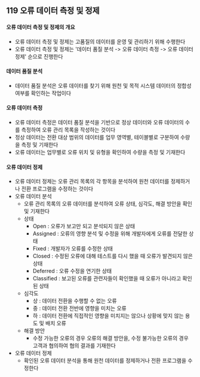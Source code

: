 ## 119 오류 데이터 측정 및 정제

#### 오류 데이터 측정 및 정제의 개요

- 오류 데이터 측정 및 정제는 고품질의 데이터를 운영 및 관리하기 위해 수행한다
- 오류 데이터 측정 및 정제는 '데이터 품질 분석 -> 오류 데이터 측정 -> 오류 데이터 정제' 순으로 진행한다



#### 데이터 품질 분석

- 데이터 품질 분석은 오류 데이터를 찾기 위해 원천 및 목적 시스템 데이터의 정합성 여부를 확인하는 작업이다



#### 오류 데이터 측정

- 오류 데이터 측정은 데이터 품질 분석을 기반으로 정상 데이터와 오류 데이터의 수를 측정하여 오류 관리 목록을 작성하는 것이다
- 정상 데이터는 전환 대상 범위의 데이터를 업무 영역별, 테이블별로 구분하여 수량을 측정 및 기재한다
- 오류 데이터는 업무별로 오류 위치 및 유형을 확인하여 수량을 측정 및 기재한다



#### 오류 데이터 정제

- 오류 데이터 정제는 오류 관리 목록의 각 항목을 분석하여 원천 데이터를 정제하거나 전환 프로그램을 수정하는 것이다
- 오류 데이터 분석
  - 오류 관리 목록의 오류 데이터를 분석하여 오류 상태, 심각도, 해결 방안을 확인 및 기재한다
  - 상태
    - Open : 오류가 보고만 되고 분석되지 않은 상태
    - Assigned : 오류의 영향 분석 및 수정을 위해 개발자에게 오류를 전달한 상태
    - Fixed : 개발자가 오류를 수정한 상태
    - Closed : 수정된 오류에 대해 테스트를 다시 했을 때 오류가 발견되지 않은 상태
    - Deferred : 오류 수정을 연기한 상태
    - Classified : 보고된 오류를 관련자들이 확인했을 때 오류가 아니라고 확인된 상태
  - 심각도
    - 상 : 데이터 전환을 수행할 수 없는 오류
    - 중 : 데이터 전환 전반에 영향을 미치는 오류
    - 하 : 데이터 전환에 직접적인 영향을 미치지는 않으나 상황에 맞지 않는 용도 및 배치 오류
  - 해결 방안
    - 수정 가능한 오류의 경우 오류의 해결 방안을, 수정 불가능한 오류의 경우 고객과 협의하여 협의 결과를 기재한다
- 오류 데이터 정제
  - 확인된 오류 데이터 분석을 통해 원천 데이터를 정제하거나 전환 프로그램을 수정한다